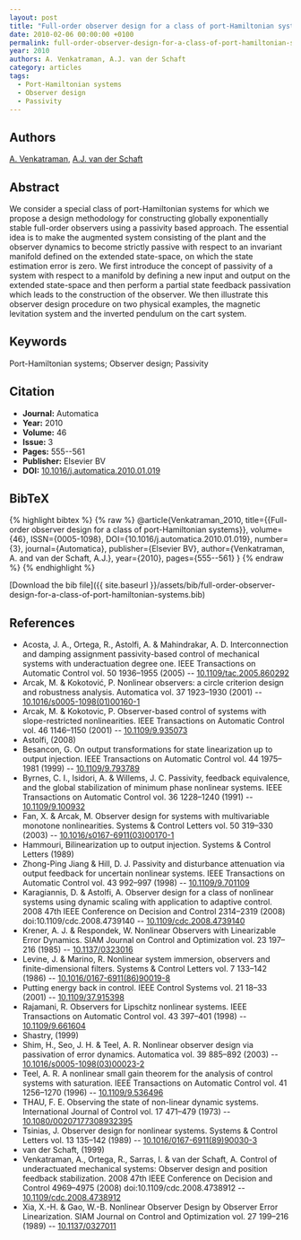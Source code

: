 ```yaml
---
layout: post
title: "Full-order observer design for a class of port-Hamiltonian systems"
date: 2010-02-06 00:00:00 +0100
permalink: full-order-observer-design-for-a-class-of-port-hamiltonian-systems
year: 2010
authors: A. Venkatraman, A.J. van der Schaft
category: articles
tags:
  - Port-Hamiltonian systems
  - Observer design
  - Passivity
---
```

 
## Authors
[A. Venkatraman](authors/aneesh-venkatraman), [A.J. van der Schaft](authors/arjan-van-der-schaft)
 
## Abstract
We consider a special class of port-Hamiltonian systems for which we propose a design methodology for constructing globally exponentially stable full-order observers using a passivity based approach. The essential idea is to make the augmented system consisting of the plant and the observer dynamics to become strictly passive with respect to an invariant manifold defined on the extended state-space, on which the state estimation error is zero. We first introduce the concept of passivity of a system with respect to a manifold by defining a new input and output on the extended state-space and then perform a partial state feedback passivation which leads to the construction of the observer. We then illustrate this observer design procedure on two physical examples, the magnetic levitation system and the inverted pendulum on the cart system.
 
## Keywords
Port-Hamiltonian systems; Observer design; Passivity
 
## Citation
- **Journal:** Automatica
- **Year:** 2010
- **Volume:** 46
- **Issue:** 3
- **Pages:** 555--561
- **Publisher:** Elsevier BV
- **DOI:** [10.1016/j.automatica.2010.01.019](https://doi.org/10.1016/j.automatica.2010.01.019)
 
## BibTeX
{% highlight bibtex %}
{% raw %}
@article{Venkatraman_2010,
  title={{Full-order observer design for a class of port-Hamiltonian systems}},
  volume={46},
  ISSN={0005-1098},
  DOI={10.1016/j.automatica.2010.01.019},
  number={3},
  journal={Automatica},
  publisher={Elsevier BV},
  author={Venkatraman, A. and van der Schaft, A.J.},
  year={2010},
  pages={555--561}
}
{% endraw %}
{% endhighlight %}
 
[Download the bib file]({{ site.baseurl }}/assets/bib/full-order-observer-design-for-a-class-of-port-hamiltonian-systems.bib)
 
## References
- Acosta, J. A., Ortega, R., Astolfi, A. & Mahindrakar, A. D. Interconnection and damping assignment passivity-based control of mechanical systems with underactuation degree one. IEEE Transactions on Automatic Control vol. 50 1936–1955 (2005) -- [10.1109/tac.2005.860292](https://doi.org/10.1109/tac.2005.860292)
- Arcak, M. & Kokotović, P. Nonlinear observers: a circle criterion design and robustness analysis. Automatica vol. 37 1923–1930 (2001) -- [10.1016/s0005-1098(01)00160-1](https://doi.org/10.1016/s0005-1098(01)00160-1)
- Arcak, M. & Kokotovic, P. Observer-based control of systems with slope-restricted nonlinearities. IEEE Transactions on Automatic Control vol. 46 1146–1150 (2001) -- [10.1109/9.935073](https://doi.org/10.1109/9.935073)
- Astolfi, (2008)
- Besancon, G. On output transformations for state linearization up to output injection. IEEE Transactions on Automatic Control vol. 44 1975–1981 (1999) -- [10.1109/9.793789](https://doi.org/10.1109/9.793789)
- Byrnes, C. I., Isidori, A. & Willems, J. C. Passivity, feedback equivalence, and the global stabilization of minimum phase nonlinear systems. IEEE Transactions on Automatic Control vol. 36 1228–1240 (1991) -- [10.1109/9.100932](https://doi.org/10.1109/9.100932)
- Fan, X. & Arcak, M. Observer design for systems with multivariable monotone nonlinearities. Systems &amp; Control Letters vol. 50 319–330 (2003) -- [10.1016/s0167-6911(03)00170-1](https://doi.org/10.1016/s0167-6911(03)00170-1)
- Hammouri, Bilinearization up to output injection. Systems & Control Letters (1989)
- Zhong-Ping Jiang & Hill, D. J. Passivity and disturbance attenuation via output feedback for uncertain nonlinear systems. IEEE Transactions on Automatic Control vol. 43 992–997 (1998) -- [10.1109/9.701109](https://doi.org/10.1109/9.701109)
- Karagiannis, D. & Astolfi, A. Observer design for a class of nonlinear systems using dynamic scaling with application to adaptive control. 2008 47th IEEE Conference on Decision and Control 2314–2319 (2008) doi:10.1109/cdc.2008.4739140 -- [10.1109/cdc.2008.4739140](https://doi.org/10.1109/cdc.2008.4739140)
- Krener, A. J. & Respondek, W. Nonlinear Observers with Linearizable Error Dynamics. SIAM Journal on Control and Optimization vol. 23 197–216 (1985) -- [10.1137/0323016](https://doi.org/10.1137/0323016)
- Levine, J. & Marino, R. Nonlinear system immersion, observers and finite-dimensional filters. Systems &amp; Control Letters vol. 7 133–142 (1986) -- [10.1016/0167-6911(86)90019-8](https://doi.org/10.1016/0167-6911(86)90019-8)
- Putting energy back in control. IEEE Control Systems vol. 21 18–33 (2001) -- [10.1109/37.915398](https://doi.org/10.1109/37.915398)
- Rajamani, R. Observers for Lipschitz nonlinear systems. IEEE Transactions on Automatic Control vol. 43 397–401 (1998) -- [10.1109/9.661604](https://doi.org/10.1109/9.661604)
- Shastry, (1999)
- Shim, H., Seo, J. H. & Teel, A. R. Nonlinear observer design via passivation of error dynamics. Automatica vol. 39 885–892 (2003) -- [10.1016/s0005-1098(03)00023-2](https://doi.org/10.1016/s0005-1098(03)00023-2)
- Teel, A. R. A nonlinear small gain theorem for the analysis of control systems with saturation. IEEE Transactions on Automatic Control vol. 41 1256–1270 (1996) -- [10.1109/9.536496](https://doi.org/10.1109/9.536496)
- THAU, F. E. Observing the state of non-linear dynamic systems. International Journal of Control vol. 17 471–479 (1973) -- [10.1080/00207177308932395](https://doi.org/10.1080/00207177308932395)
- Tsinias, J. Observer design for nonlinear systems. Systems &amp; Control Letters vol. 13 135–142 (1989) -- [10.1016/0167-6911(89)90030-3](https://doi.org/10.1016/0167-6911(89)90030-3)
- van der Schaft, (1999)
- Venkatraman, A., Ortega, R., Sarras, I. & van der Schaft, A. Control of underactuated mechanical systems: Observer design and position feedback stabilization. 2008 47th IEEE Conference on Decision and Control 4969–4975 (2008) doi:10.1109/cdc.2008.4738912 -- [10.1109/cdc.2008.4738912](https://doi.org/10.1109/cdc.2008.4738912)
- Xia, X.-H. & Gao, W.-B. Nonlinear Observer Design by Observer Error Linearization. SIAM Journal on Control and Optimization vol. 27 199–216 (1989) -- [10.1137/0327011](https://doi.org/10.1137/0327011)

